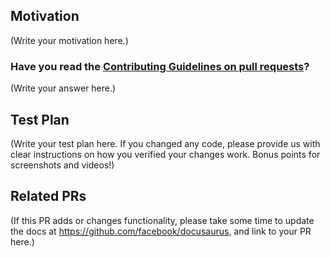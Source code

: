 <!--
Thank you for sending the PR! We appreciate you spending the time to work on these changes.

Help us understand your motivation by explaining why you decided to make this change.

You can learn more about contributing to Docusaurus here: https://github.com/facebook/Docusaurus/blob/master/CONTRIBUTING.md

Happy contributing!

-->

## Motivation

(Write your motivation here.)

### Have you read the [Contributing Guidelines on pull requests](https://github.com/facebook/Docusaurus/blob/master/CONTRIBUTING.md#pull-requests)?

(Write your answer here.)

## Test Plan

(Write your test plan here. If you changed any code, please provide us with clear instructions on how you verified your changes work. Bonus points for screenshots and videos!)

## Related PRs

(If this PR adds or changes functionality, please take some time to update the docs at https://github.com/facebook/docusaurus, and link to your PR here.)
